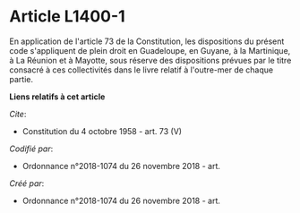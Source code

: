 # Article L1400-1

En application de l'article 73 de la Constitution, les dispositions du présent code s'appliquent de plein droit en
Guadeloupe, en Guyane, à la Martinique, à La Réunion et à Mayotte, sous réserve des dispositions prévues par le titre
consacré à ces collectivités dans le livre relatif à l'outre-mer de chaque partie.

**Liens relatifs à cet article**

_Cite_:

  - Constitution du 4 octobre 1958 - art. 73 (V)

_Codifié par_:

  - Ordonnance n°2018-1074 du 26 novembre 2018 - art.

_Créé par_:

  - Ordonnance n°2018-1074 du 26 novembre 2018 - art.
